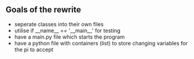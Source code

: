 ## Goals of the rewrite
<ul>
    <li>seperate classes into their own files</li>
    <li>utilise if __name__ == '__main__' for testing</li>
    <li>have a main.py file which starts the program</li>
    <li>have a python file with containers (list) to store changing variables for the pi to accept</li>
</ul>